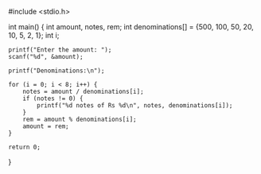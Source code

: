 #include <stdio.h>

int main() {
    int amount, notes, rem;
    int denominations[] = {500, 100, 50, 20, 10, 5, 2, 1};
    int i;

    printf("Enter the amount: ");
    scanf("%d", &amount);

    printf("Denominations:\n");

    for (i = 0; i < 8; i++) {
        notes = amount / denominations[i];
        if (notes != 0) {
            printf("%d notes of Rs %d\n", notes, denominations[i]);
        }
        rem = amount % denominations[i];
        amount = rem;
    }

    return 0;
}
